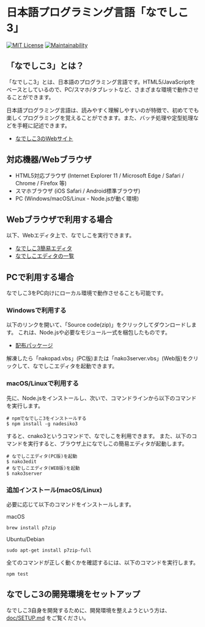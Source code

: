 # 日本語プログラミング言語「なでしこ3」

[![MIT License](https://img.shields.io/badge/license-MIT-blue.svg?style=flat)](LICENSE) [![Maintainability](https://api.codeclimate.com/v1/badges/5572db59aa6164217d30/maintainability)](https://codeclimate.com/github/kujirahand/nadesiko3/maintainability)

## 「なでしこ3」とは？

「なでしこ3」とは、日本語のプログラミング言語です。HTML5/JavaScriptをベースとしているので、PC/スマホ/タブレットなど、さまざまな環境で動作させることができます。

日本語プログラミング言語は、読みやすく理解しやすいのが特徴で、初めてでも楽しくプログラミングを覚えることができます。また、バッチ処理や定型処理などを手軽に記述できます。

- [なでしこ3のWebサイト](https://nadesi.com/doc3/)

## 対応機器/Webブラウザ

- HTML5対応ブラウザ (Internet Explorer 11 / Microsoft Edge / Safari / Chrome / Firefox 等)
- スマホブラウザ (iOS Safari / Android標準ブラウザ)
- PC (Windows/macOS/Linux - Node.jsが動く環境)

## Webブラウザで利用する場合

以下、Webエディタ上で、なでしこを実行できます。

- [なでしこ3簡易エディタ](https://nadesi.com/doc3/go.php?10)
- [なでしこエディタの一覧](https://nadesi.com/doc3/go.php?282)

## PCで利用する場合

なでしこ3をPC向けにローカル環境で動作させることも可能です。

### Windowsで利用する

以下のリンクを開いて、「Source code(zip)」をクリックしてダウンロードします。
これは、Node.jsや必要なモジュール一式を梱包したものです。

- [配布パッケージ](https://github.com/kujirahand/nadesiko3win32/releases)

解凍したら「nakopad.vbs」(PC版)または「nako3server.vbs」(Web版)をクリックして、なでしこエディタを起動できます。

### macOS/Linuxで利用する

先に、Node.jsをインストールし、次いで、コマンドラインから以下のコマンドを実行します。

```
# npmでなでしこ3をインストールする
$ npm install -g nadesiko3
```

すると、cnako3というコマンドで、なでしこを利用できます。
また、以下のコマンドを実行すると、ブラウザ上になでしこの簡易エディタが起動します。

```
# なでしこエディタ(PC版)を起動
$ nako3edit
# なでしこエディタ(WEB版)を起動
$ nako3server
```

### 追加インストール(macOS/Linux)

必要に応じて以下のコマンドをインストールします。

macOS

```
brew install p7zip
```

Ubuntu/Debian

```
sudo apt-get install p7zip-full
```

全てのコマンドが正しく動くかを確認するには、以下のコマンドを実行します。

```
npm test
```

## なでしこ3の開発環境をセットアップ

なでしこ3自身を開発するために、開発環境を整えようという方は、 [doc/SETUP.md](doc/SETUP.md) をご覧ください。
